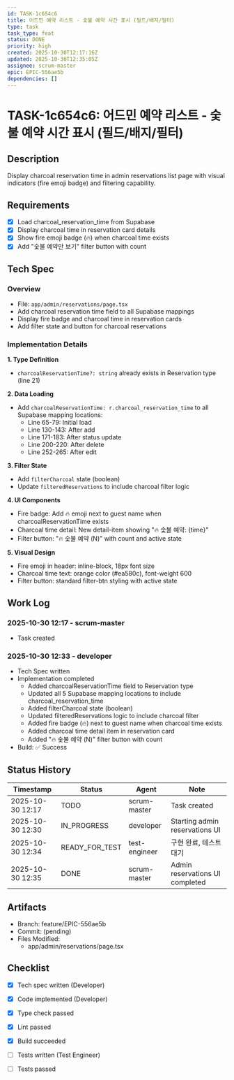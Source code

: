 ```yaml
---
id: TASK-1c654c6
title: 어드민 예약 리스트 - 숯불 예약 시간 표시 (필드/배지/필터)
type: task
task_type: feat
status: DONE
priority: high
created: 2025-10-30T12:17:16Z
updated: 2025-10-30T12:35:05Z
assignee: scrum-master
epic: EPIC-556ae5b
dependencies: []
---
```


# TASK-1c654c6: 어드민 예약 리스트 - 숯불 예약 시간 표시 (필드/배지/필터)

## Description

Display charcoal reservation time in admin reservations list page with visual indicators (fire emoji badge) and filtering capability.

## Requirements

- [x] Load charcoal_reservation_time from Supabase
- [x] Display charcoal time in reservation card details
- [x] Show fire emoji badge (🔥) when charcoal time exists
- [x] Add "숯불 예약만 보기" filter button with count

## Tech Spec

### Overview
- File: `app/admin/reservations/page.tsx`
- Add charcoal reservation time field to all Supabase mappings
- Display fire badge and charcoal time in reservation cards
- Add filter state and button for charcoal reservations

### Implementation Details

**1. Type Definition**
- `charcoalReservationTime?: string` already exists in Reservation type (line 21)

**2. Data Loading**
- Add `charcoalReservationTime: r.charcoal_reservation_time` to all Supabase mapping locations:
  - Line 65-79: Initial load
  - Line 130-143: After add
  - Line 171-183: After status update
  - Line 200-220: After delete
  - Line 252-265: After edit

**3. Filter State**
- Add `filterCharcoal` state (boolean)
- Update `filteredReservations` to include charcoal filter logic

**4. UI Components**
- Fire badge: Add 🔥 emoji next to guest name when charcoalReservationTime exists
- Charcoal time detail: New detail-item showing "🔥 숯불 예약: {time}"
- Filter button: "🔥 숯불 예약 (N)" with count and active state

**5. Visual Design**
- Fire emoji in header: inline-block, 18px font size
- Charcoal time text: orange color (#ea580c), font-weight 600
- Filter button: standard filter-btn styling with active state

## Work Log

### 2025-10-30 12:17 - scrum-master
- Task created

### 2025-10-30 12:33 - developer
- Tech Spec written
- Implementation completed
  - Added charcoalReservationTime field to Reservation type
  - Updated all 5 Supabase mapping locations to include charcoal_reservation_time
  - Added filterCharcoal state (boolean)
  - Updated filteredReservations logic to include charcoal filter
  - Added fire badge (🔥) next to guest name when charcoal time exists
  - Added charcoal time detail item in reservation card
  - Added "🔥 숯불 예약 (N)" filter button with count
- Build: ✅ Success

## Status History

| Timestamp | Status | Agent | Note |
|-----------|--------|-------|------|
| 2025-10-30 12:17 | TODO | scrum-master | Task created |
| 2025-10-30 12:30 | IN_PROGRESS | developer | Starting admin reservations UI |
| 2025-10-30 12:34 | READY_FOR_TEST | test-engineer | 구현 완료, 테스트 대기 |
| 2025-10-30 12:35 | DONE | scrum-master | Admin reservations UI completed |

## Artifacts

- Branch: feature/EPIC-556ae5b
- Commit: (pending)
- Files Modified:
  - app/admin/reservations/page.tsx

## Checklist

- [x] Tech spec written (Developer)
- [x] Code implemented (Developer)
- [x] Type check passed
- [x] Lint passed
- [x] Build succeeded
- [ ] Tests written (Test Engineer)
- [ ] Tests passed

